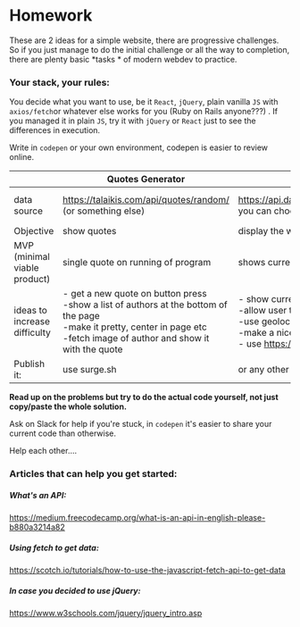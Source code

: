 # Homework

These are 2 ideas for a simple website, there are progressive challenges. So if you just manage to do the initial challenge or all the way to completion, there are plenty basic *tasks * of modern webdev to practice.

### Your stack, your rules:

You decide what you want to use, be it `React`, `jQuery`, plain vanilla `JS` with `axios/fetch`or whatever else works for you (Ruby on Rails anyone???) . If you managed it in plain `JS`, try it with `jQuery` or `React` just to see the differences in execution.

Write in `codepen` or your own environment, codepen is easier to review online.

|                              | Quotes Generator                                             | Weather Report                                               | Smoke report                                                 |
| ---------------------------- | ------------------------------------------------------------ | ------------------------------------------------------------ | ------------------------------------------------------------ |
| data source                  | https://talaikis.com/api/quotes/random/ (or something else)  | https://api.darksky.net/forecast/d2be6e54e49f3863401a87f85187fe64/39.2616,-121.0161<br />you can choose another api (NOAA etc) but this one seems decent | http://api.airvisual.com/v2/city?city=Grass%20Valley&state=California&country=USA&key=nj985bWNsDHtC4m9B<br />Do some more research about APIs |
| Objective                    | show quotes                                                  | display the weather                                          | show air quality w/ forecast?                                |
| MVP (minimal viable product) | single quote on running of program                           | shows current temperature etc                                | current PM2.5 value                                          |
| ideas to increase difficulty | - get a new quote on button press<br />-show a list of authors at the bottom of the page<br />-make it pretty, center in page etc<br />-fetch image of author and show it with the quote | - show current weather for fixed location<br />-allow user to input ZIP code/location and get the weather<br />-use geolocation API<br />-make a nice graphical representation of forecast<br />- use https://erikflowers.github.io/weather-icons/ | get creative                                                 |
| Publish it:                  | use surge.sh                                                 | or any other service to get it on the web!                   |                                                              |

**Read up on the problems but try to do the actual code yourself, not just copy/paste the whole solution.**

Ask on Slack for help if you're stuck, in `codepen` it's easier to share your current code than otherwise. 

Help each other....

### Articles that can help you get started:

##### What's an API:

https://medium.freecodecamp.org/what-is-an-api-in-english-please-b880a3214a82

##### Using fetch to get data:

https://scotch.io/tutorials/how-to-use-the-javascript-fetch-api-to-get-data

##### In case you decided to use jQuery:

https://www.w3schools.com/jquery/jquery_intro.asp








